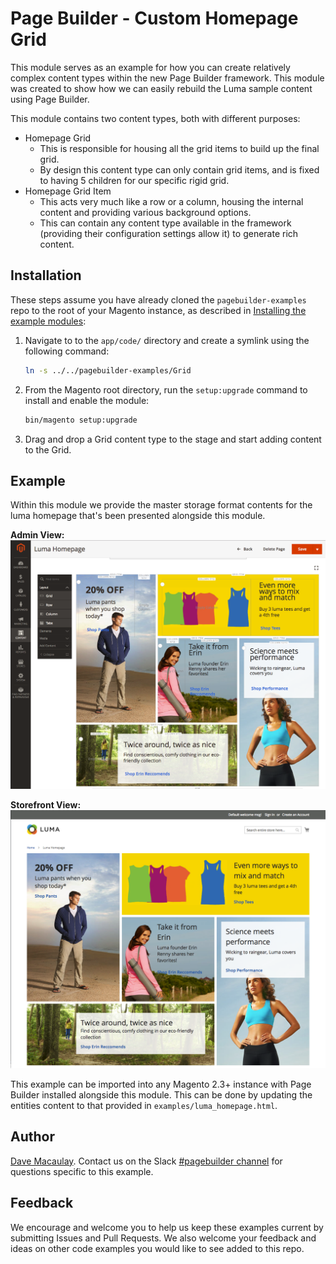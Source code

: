 # Page Builder - Custom Homepage Grid

This module serves as an example for how you can create relatively complex content types within the new Page Builder framework. This module was created to show how we can easily rebuild the Luma sample content using Page Builder.

This module contains two content types, both with different purposes:
- Homepage Grid
    - This is responsible for housing all the grid items to build up the final grid.
    - By design this content type can only contain grid items, and is fixed to having 5 children for our specific rigid grid.
- Homepage Grid Item
    - This acts very much like a row or a column, housing the internal content and providing various background options.
    - This can contain any content type available in the framework (providing their configuration settings allow it) to generate rich content.

## Installation

These steps assume you have already cloned the `pagebuilder-examples` repo to the root of your Magento instance, as described in [Installing the example modules](../../README.md):

1. Navigate to to the `app/code/` directory and create a symlink using the following command:

    ```bash
    ln -s ../../pagebuilder-examples/Grid
    ```

1. From the Magento root directory, run the `setup:upgrade` command to install and enable the module:

   ```bash
   bin/magento setup:upgrade
   ```

1. Drag and drop a Grid content type to the stage and start adding content to the Grid.

## Example
Within this module we provide the master storage format contents for the luma homepage that's been presented alongside this module.

**Admin View:**
![Luma Homepage Admin](examples/luma_homepage_admin.png "Luma Homepage Admin")

**Storefront View:**
![Luma Homepage Storefront](examples/luma_homepage_storefront.png "Luma Homepage Storefront")

This example can be imported into any Magento 2.3+ instance with Page Builder installed alongside this module. This can be done by updating the entities content to that provided in `examples/luma_homepage.html`.

## Author

[Dave Macaulay](https://github.com/davemacaulay). Contact us on the Slack [#pagebuilder channel](https://slack.com/app_redirect?channel=pagebuilder) for questions specific to this example.

## Feedback

We encourage and welcome you to help us keep these examples current by submitting Issues and Pull Requests. We also welcome your feedback and ideas on other code examples you would like to see added to this repo.
